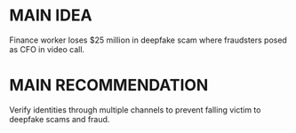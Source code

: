 # MAIN IDEA
Finance worker loses $25 million in deepfake scam where fraudsters posed as CFO in video call.

# MAIN RECOMMENDATION
Verify identities through multiple channels to prevent falling victim to deepfake scams and fraud.
